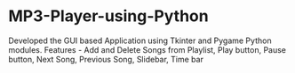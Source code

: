 # MP3-Player-using-Python
Developed the GUI based Application using Tkinter and Pygame Python modules. Features - Add and Delete Songs from Playlist, Play button, Pause button, Next Song, Previous Song, Slidebar, Time bar
